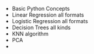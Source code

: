 - Basic Python Concepts
- Linear Regression all formats
- Logistic Regression all formats
- Decision Trees all kinds
- KNN algorithm
- PCA
- 